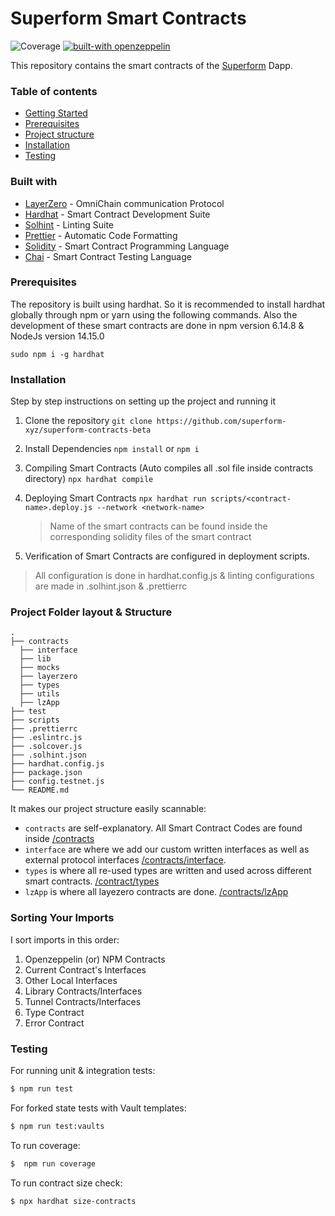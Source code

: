 # Superform Smart Contracts

![Coverage](https://img.shields.io/badge/coverage-100-success) [![built-with openzeppelin](https://img.shields.io/badge/built%20with-OpenZeppelin-3677FF)](https://docs.openzeppelin.com/)

This repository contains the smart contracts of the [Superform](https://app.superform.xyz/) Dapp.

### Table of contents

- [Getting Started](#getting-started)
- [Prerequisites](#prerequisites)
- [Project structure](#project-structure)
- [Installation](#installation)
- [Testing](#testing)

### Built with

- [LayerZero](https://layerzero.network/) - OmniChain communication Protocol
- [Hardhat](https://hardhat.org/) - Smart Contract Development Suite
- [Solhint](https://protofire.github.io/solhint/) - Linting Suite
- [Prettier](https://github.com/prettier-solidity/prettier-plugin-solidity) - Automatic Code Formatting
- [Solidity](https://docs.soliditylang.org/en/v0.8.6/) - Smart Contract Programming Language
- [Chai](https://www.chaijs.com/) - Smart Contract Testing Language

### Prerequisites

The repository is built using hardhat. So it is recommended to install hardhat globally through npm or yarn using the following commands. Also the development of these smart contracts are done in npm version 6.14.8 & NodeJs version 14.15.0

`sudo npm i -g hardhat`

### Installation

Step by step instructions on setting up the project and running it

1. Clone the repository
   `git clone https://github.com/superform-xyz/superform-contracts-beta`
2. Install Dependencies
   `npm install` or `npm i`
3. Compiling Smart Contracts (Auto compiles all .sol file inside contracts directory)
   `npx hardhat compile`
4. Deploying Smart Contracts
   `npx hardhat run scripts/<contract-name>.deploy.js --network <network-name>`

   > Name of the smart contracts can be found inside the corresponding solidity files of the smart contract

5. Verification of Smart Contracts are configured in deployment scripts.

> All configuration is done in hardhat.config.js & linting configurations are made in .solhint.json & .prettierrc

### Project Folder layout & Structure

    .
    ├── contracts
      ├── interface
      ├── lib
      ├── mocks
      ├── layerzero
      ├── types
      ├── utils
      ├── lzApp
    ├── test
    ├── scripts
    ├── .prettierrc
    ├── .eslintrc.js
    ├── .solcover.js
    ├── .solhint.json
    ├── hardhat.config.js
    ├── package.json
    ├── config.testnet.js
    └── README.md

It makes our project structure easily scannable:

- `contracts` are self-explanatory. All Smart Contract Codes are found inside [/contracts](./contracts)
- `interface` are where we add our custom written interfaces as well as external protocol interfaces [/contracts/interface](./contracts/interface).
- `types` is where all re-used types are written and used across different smart contracts. [/contract/types](./contracts/types)
- `lzApp` is where all layezero contracts are done. [/contracts/lzApp](./contracts/lzApp)


### Sorting Your Imports

I sort imports in this order:

1. Openzeppelin (or) NPM Contracts
2. Current Contract's Interfaces
3. Other Local Interfaces
4. Library Contracts/Interfaces
5. Tunnel Contracts/Interfaces
6. Type Contract
7. Error Contract

### Testing

For running unit & integration tests:

```sh
$ npm run test
```

For forked state tests with Vault templates:

```sh
$ npm run test:vaults
```

To run coverage:

```sh
$  npm run coverage
```

To run contract size check:

```sh
$ npx hardhat size-contracts
```
